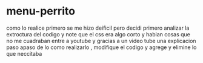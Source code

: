 # menu-perrito
como lo realice
primero se me hizo deificil pero decidi primero analizar la extroctura del codigo y note que el css era algo corto y habian cosas que no me cuadraban entre a youtube
y gracias a un video tube una explicacion paso apaso de lo como realizarlo , modifique el codigo y agrege y elimine lo que neccitaba 
